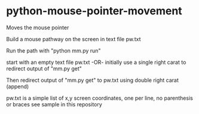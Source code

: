# python-mouse-pointer-movement
Moves the mouse pointer

Build a mouse pathway on the screen 
in text file pw.txt

Run the path with "python mm.py run"

start with an empty text file pw.txt
-OR-
initially use a single right carat 
to redirect output of "mm.py get"

Then redirect output of "mm.py get" to
pw.txt using double right carat (append)

pw.txt is a simple list of x,y screen 
coordinates, one per line,
no parenthesis or braces
see sample in this repository